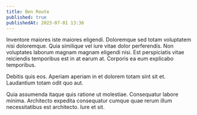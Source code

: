 ```yaml
---
title: Ben Route
published: true
publishedAt: 2023-07-01 13:36
---
```


Inventore maiores iste maiores eligendi. Doloremque sed totam voluptatem nisi doloremque. Quia similique vel iure vitae dolor perferendis. Non voluptates laborum magnam magnam eligendi nisi. Est perspiciatis vitae reiciendis temporibus est in at earum at. Corporis ea eum explicabo temporibus.

Debitis quis eos. Aperiam aperiam in et dolorem totam sint sit et. Laudantium totam odit quo aut.

Quia assumenda itaque quis ratione ut molestiae. Consequatur labore minima. Architecto expedita consequatur cumque quae rerum illum necessitatibus est architecto. Iure et sit.